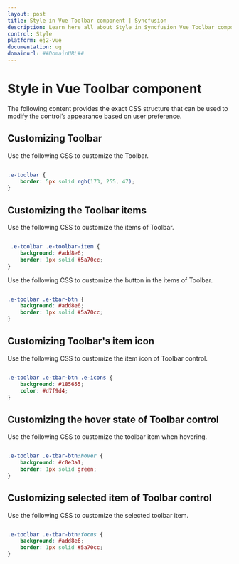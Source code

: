```yaml
---
layout: post
title: Style in Vue Toolbar component | Syncfusion
description: Learn here all about Style in Syncfusion Vue Toolbar component of Syncfusion Essential JS 2 and more.
control: Style 
platform: ej2-vue
documentation: ug
domainurl: ##DomainURL##
---
```


# Style in Vue Toolbar component

The following content provides the exact CSS structure that can be used to modify the control’s appearance based on user preference.

## Customizing Toolbar

Use the following CSS to customize the Toolbar.

```css

.e-toolbar {
    border: 5px solid rgb(173, 255, 47);
}

```

## Customizing the Toolbar items

Use the following CSS to customize the items of Toolbar.

```css

 .e-toolbar .e-toolbar-item {
    background: #add8e6;
    border: 1px solid #5a70cc;
}

```

Use the following CSS to customize the button in the items of Toolbar.

```css

.e-toolbar .e-tbar-btn {
    background: #add8e6;
    border: 1px solid #5a70cc;
}

```

## Customizing Toolbar's item icon

Use the following CSS to customize the item icon of Toolbar control.

```css

.e-toolbar .e-tbar-btn .e-icons {
    background: #185655;
    color: #d7f9d4;
}

```

## Customizing the hover state of Toolbar control

Use the following CSS to customize the toolbar item when hovering.

```css

.e-toolbar .e-tbar-btn:hover {
    background: #c0e3a1;
    border: 1px solid green;
}

```

## Customizing selected item of Toolbar control

Use the following CSS to customize the selected toolbar item.

```css

.e-toolbar .e-tbar-btn:focus {
    background: #add8e6;
    border: 1px solid #5a70cc;
}

```
